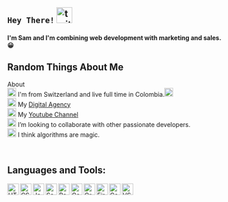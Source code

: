 ## `Hey There!` <img src="https://user-images.githubusercontent.com/27310414/88125741-37525480-cbd0-11ea-8b1d-7bb917bb8d89.gif" alt="twitter" width="36" height="36"/>

#### I'm Sam and I'm combining web development with marketing and sales. 😀

## Random Things About Me

About
<br />
<img src="https://github.com/samfromaway/samfromaway/blob/master/.github/images/swiss.png?raw=true" alt="Switzerland" width="20" height="20"/> I'm from Switzerland and live full time in Colombia.<img src="https://github.com/samfromaway/samfromaway/blob/master/.github/images/colombia.png?raw=true" alt="Colombia" width="20" height="20"/>
<br />
<img src="https://user-images.githubusercontent.com/27310414/88126696-6bc71000-cbd2-11ea-8726-ff4301da3c55.png" alt="Agency" width="20" height="20"/> My [Digital Agency](https://dev-world.agency/)
<br />
<img src="https://user-images.githubusercontent.com/27310414/88126696-6bc71000-cbd2-11ea-8726-ff4301da3c55.png" alt="Youtube" width="20" height="20"/> My [Youtube Channel](https://www.youtube.com/c/dev-world-info)
<br />
<img src="https://user-images.githubusercontent.com/27310414/88126696-6bc71000-cbd2-11ea-8726-ff4301da3c55.png" alt="Colab" width="20" height="20"/> I’m looking to collaborate with other passionate developers.
<br />
<img src="https://user-images.githubusercontent.com/27310414/88126696-6bc71000-cbd2-11ea-8726-ff4301da3c55.png" alt="Magic" width="20" height="20"/> I think algorithms are magic.

<br/>

## Languages and Tools:

<img align="left" alt="HTML" width="26px" src="https://github.com/samfromaway/samfromaway/blob/master/.github/images/html.png?raw=true" />
<img align="left" alt="CSS" width="26px" src="https://github.com/samfromaway/samfromaway/blob/master/.github/images/css.png?raw=true" />
<img align="left" alt="JavaScript" width="26px" src="https://github.com/samfromaway/samfromaway/blob/master/.github/images/javascript.png?raw=true" />
<img align="left" alt="Sass" width="26px" src="https://github.com/samfromaway/samfromaway/blob/master/.github/images/sass.png?raw=true" />
<img align="left" alt="React" width="26px" src="https://github.com/samfromaway/samfromaway/blob/master/.github/images/react.png?raw=true" />
<img align="left" alt="Gatsby" width="26px" src="https://github.com/samfromaway/samfromaway/blob/master/.github/images/gatsby.png?raw=true" />
<img align="left" alt="GraphQL" width="26px" src="https://github.com/samfromaway/samfromaway/blob/master/.github/images/graphql.png?raw=true" />
<img align="left" alt="Firebase" width="26px" src="https://github.com/samfromaway/samfromaway/blob/master/.github/images/firebase-1-logo-pngrepo-com.png?raw=true" />
<img align="left" alt="Contentful" width="26px" src="https://github.com/samfromaway/samfromaway/blob/master/.github/images/472182.png?raw=true" />
<img align="left" alt="VS-Code" width="26px" src="https://github.com/samfromaway/samfromaway/blob/master/.github/images/visual-studio-code.png?raw=true" />
